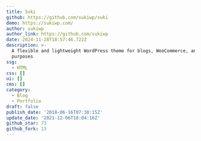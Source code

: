 ```yaml
---
title: Suki
github: https://github.com/sukiwp/suki
demo: https://sukiwp.com/
author: sukiwp
author_link: https://github.com/sukiwp
date: 2024-11-28T18:57:46.722Z
description: >-
  A flexible and lightweight WordPress theme for blogs, WooCommerce, and other
  purposes
ssg:
  - HTML
css: []
ui: []
cms: []
category:
  - Blog
  - Portfolio
draft: false
publish_date: '2018-06-16T07:38:15Z'
update_date: '2021-12-06T18:04:16Z'
github_star: 73
github_fork: 13
---
```

